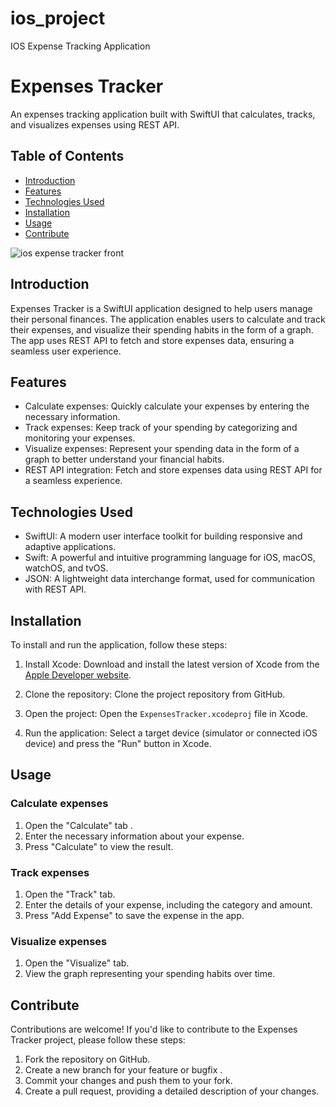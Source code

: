 # ios_project
IOS Expense Tracking Application
# Expenses Tracker

An expenses tracking application built with SwiftUI that calculates, tracks, and visualizes expenses using REST API.

## Table of Contents

- [Introduction](#introduction)
- [Features](#features)
- [Technologies Used](#technologies-used)
- [Installation](#installation)
- [Usage](#usage)
- [Contribute](#contribute)


![ios expense tracker front](https://user-images.githubusercontent.com/122947486/235766164-d7eb09d4-1a44-4364-a79b-7e9e6cc61058.gif)



## Introduction

Expenses Tracker is a SwiftUI application designed to help users manage their personal finances. The application enables users to calculate and track their expenses, and visualize their spending habits in the form of a graph. The app uses REST API to fetch and store expenses data, ensuring a seamless user experience.

## Features

- Calculate expenses: Quickly calculate your expenses by entering the necessary information.
- Track expenses: Keep track of your spending by categorizing and monitoring your expenses.
- Visualize expenses: Represent your spending data in the form of a graph to better understand your financial habits.
- REST API integration: Fetch and store expenses data using REST API for a seamless experience.

## Technologies Used

- SwiftUI: A modern user interface toolkit for building responsive and adaptive applications.
- Swift: A powerful and intuitive programming language for iOS, macOS, watchOS, and tvOS.
- JSON: A lightweight data interchange format, used for communication with REST API.

## Installation

To install and run the application, follow these steps:

1. Install Xcode: Download and install the latest version of Xcode from the [Apple Developer website](https://developer.apple.com/xcode/).

2. Clone the repository: Clone the project repository from GitHub.


3. Open the project: Open the `ExpensesTracker.xcodeproj` file in Xcode.

4. Run the application: Select a target device (simulator or connected iOS device) and press the "Run" button in Xcode.

## Usage

### Calculate expenses

1. Open the "Calculate" tab .
2. Enter the necessary information about your expense.
3. Press "Calculate" to view the result.

### Track expenses

1. Open the "Track" tab.
2. Enter the details of your expense, including the category and amount.
3. Press "Add Expense" to save the expense in the app.

### Visualize expenses

1. Open the "Visualize" tab.
2. View the graph representing your spending habits over time.

## Contribute

Contributions are welcome! If you'd like to contribute to the Expenses Tracker project, please follow these steps:

1. Fork the repository on GitHub.
2. Create a new branch for your feature or bugfix .
3. Commit your changes and push them to your fork.
4. Create a pull request, providing a detailed description of your changes.


